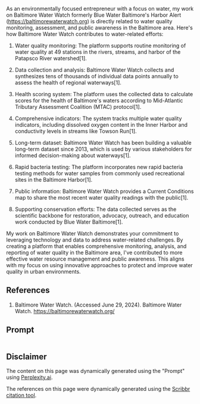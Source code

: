 As an environmentally focused entrepreneur with a focus on water, my work on Baltimore Water Watch formerly Blue Water Baltimore's Harbor Alert (https://baltimorewaterwatch.org) is directly related to water quality monitoring, assessment, and public awareness in the Baltimore area. Here's how Baltimore Water Watch contributes to water-related efforts:

1. Water quality monitoring: The platform supports routine monitoring of water quality at 49 stations in the rivers, streams, and harbor of the Patapsco River watershed[1].

2. Data collection and analysis: Baltimore Water Watch collects and synthesizes tens of thousands of individual data points annually to assess the health of regional waterways[1].

3. Health scoring system: The platform uses the collected data to calculate scores for the health of Baltimore's waters according to Mid-Atlantic Tributary Assessment Coalition (MTAC) protocol[1].

4. Comprehensive indicators: The system tracks multiple water quality indicators, including dissolved oxygen content in the Inner Harbor and conductivity levels in streams like Towson Run[1].

5. Long-term dataset: Baltimore Water Watch has been building a valuable long-term dataset since 2013, which is used by various stakeholders for informed decision-making about waterways[1].

6. Rapid bacteria testing: The platform incorporates new rapid bacteria testing methods for water samples from commonly used recreational sites in the Baltimore Harbor[1].

7. Public information: Baltimore Water Watch provides a Current Conditions map to share the most recent water quality readings with the public[1].

8. Supporting conservation efforts: The data collected serves as the scientific backbone for restoration, advocacy, outreach, and education work conducted by Blue Water Baltimore[1].

My work on Baltimore Water Watch demonstrates your commitment to leveraging technology and data to address water-related challenges. By creating a platform that enables comprehensive monitoring, analysis, and reporting of water quality in the Baltimore area, I've contributed to more effective water resource management and public awareness. This aligns with my focus on using innovative approaches to protect and improve water quality in urban environments.

## References
1. Baltimore Water Watch. (Accessed June 29, 2024). Baltimore Water Watch. https://baltimorewaterwatch.org/

## Prompt
```As an environmentally focused entrepreneur whose research and development work focuses on water, what does work from my past, such as https://baltimorewaterwatch.org have to do with water?
```
## Disclaimer
The content on this page was dynamically generated using the "Prompt" using [Perplexity.ai](https://www.perplexity.ai/).

The references on this page were dynamically generated using the [Scribbr citation tool](https://www.scribbr.com/citation/generator/).